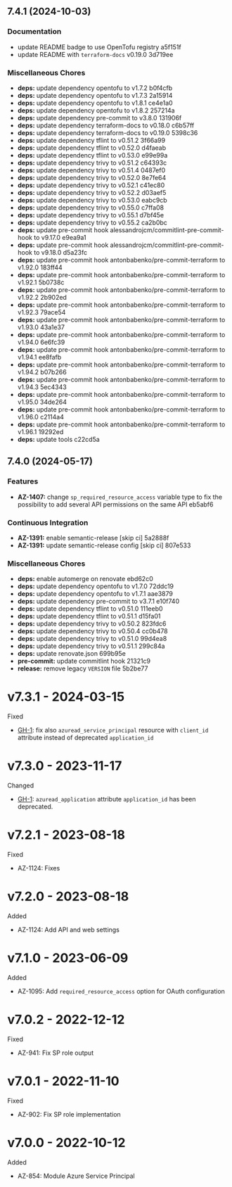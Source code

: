## 7.4.1 (2024-10-03)

### Documentation

* update README badge to use OpenTofu registry a5f151f
* update README with `terraform-docs` v0.19.0 3d719ee

### Miscellaneous Chores

* **deps:** update dependency opentofu to v1.7.2 b0f4cfb
* **deps:** update dependency opentofu to v1.7.3 2a15914
* **deps:** update dependency opentofu to v1.8.1 ce4e1a0
* **deps:** update dependency opentofu to v1.8.2 257214a
* **deps:** update dependency pre-commit to v3.8.0 131906f
* **deps:** update dependency terraform-docs to v0.18.0 c6b57ff
* **deps:** update dependency terraform-docs to v0.19.0 5398c36
* **deps:** update dependency tflint to v0.51.2 3f66a99
* **deps:** update dependency tflint to v0.52.0 d4faeab
* **deps:** update dependency tflint to v0.53.0 e99e99a
* **deps:** update dependency trivy to v0.51.2 c64393c
* **deps:** update dependency trivy to v0.51.4 0487ef0
* **deps:** update dependency trivy to v0.52.0 8e7fe64
* **deps:** update dependency trivy to v0.52.1 c41ec80
* **deps:** update dependency trivy to v0.52.2 d03aef5
* **deps:** update dependency trivy to v0.53.0 eabc9cb
* **deps:** update dependency trivy to v0.55.0 c7ffa08
* **deps:** update dependency trivy to v0.55.1 d7bf45e
* **deps:** update dependency trivy to v0.55.2 ca2b0bc
* **deps:** update pre-commit hook alessandrojcm/commitlint-pre-commit-hook to v9.17.0 e9ea9a1
* **deps:** update pre-commit hook alessandrojcm/commitlint-pre-commit-hook to v9.18.0 d5a23fc
* **deps:** update pre-commit hook antonbabenko/pre-commit-terraform to v1.92.0 183ff44
* **deps:** update pre-commit hook antonbabenko/pre-commit-terraform to v1.92.1 5b0738c
* **deps:** update pre-commit hook antonbabenko/pre-commit-terraform to v1.92.2 2b902ed
* **deps:** update pre-commit hook antonbabenko/pre-commit-terraform to v1.92.3 79ace54
* **deps:** update pre-commit hook antonbabenko/pre-commit-terraform to v1.93.0 43a1e37
* **deps:** update pre-commit hook antonbabenko/pre-commit-terraform to v1.94.0 6e6fc39
* **deps:** update pre-commit hook antonbabenko/pre-commit-terraform to v1.94.1 ee8fafb
* **deps:** update pre-commit hook antonbabenko/pre-commit-terraform to v1.94.2 b07b266
* **deps:** update pre-commit hook antonbabenko/pre-commit-terraform to v1.94.3 5ec4343
* **deps:** update pre-commit hook antonbabenko/pre-commit-terraform to v1.95.0 34de264
* **deps:** update pre-commit hook antonbabenko/pre-commit-terraform to v1.96.0 c2114a4
* **deps:** update pre-commit hook antonbabenko/pre-commit-terraform to v1.96.1 19292ed
* **deps:** update tools c22cd5a

## 7.4.0 (2024-05-17)


### Features

* **AZ-1407:** change `sp_required_resource_access` variable type to fix the possibility to add several API permissions on the same API eb5abf6


### Continuous Integration

* **AZ-1391:** enable semantic-release [skip ci] 5a2888f
* **AZ-1391:** update semantic-release config [skip ci] 807e533


### Miscellaneous Chores

* **deps:** enable automerge on renovate ebd62c0
* **deps:** update dependency opentofu to v1.7.0 72ddc19
* **deps:** update dependency opentofu to v1.7.1 aae3879
* **deps:** update dependency pre-commit to v3.7.1 e10f740
* **deps:** update dependency tflint to v0.51.0 111eeb0
* **deps:** update dependency tflint to v0.51.1 d15fa01
* **deps:** update dependency trivy to v0.50.2 823fdc6
* **deps:** update dependency trivy to v0.50.4 cc0b478
* **deps:** update dependency trivy to v0.51.0 99d4ea8
* **deps:** update dependency trivy to v0.51.1 299c84a
* **deps:** update renovate.json 699b95e
* **pre-commit:** update commitlint hook 21321c9
* **release:** remove legacy `VERSION` file 5b2be77

# v7.3.1 - 2024-03-15

Fixed
 * [GH-1](https://github.com/claranet/terraform-azurerm-service-principal/pull/1): fix also `azuread_service_principal` resource with `client_id` attribute instead of deprecated `application_id`

# v7.3.0 - 2023-11-17

Changed
  * [GH-1](https://github.com/claranet/terraform-azurerm-service-principal/pull/1): `azuread_application` attribute `application_id` has been deprecated.

# v7.2.1 - 2023-08-18

Fixed
  * AZ-1124: Fixes

# v7.2.0 - 2023-08-18

Added
  * AZ-1124: Add API and web settings

# v7.1.0 - 2023-06-09

Added
  * AZ-1095: Add `required_resource_access` option for OAuth configuration

# v7.0.2 - 2022-12-12

Fixed
  * AZ-941: Fix SP role output

# v7.0.1 - 2022-11-10

Fixed
  * AZ-902: Fix SP role implementation

# v7.0.0 - 2022-10-12

Added
  * AZ-854: Module Azure Service Principal
